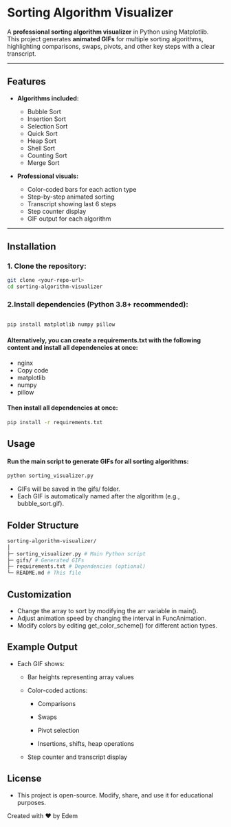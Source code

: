 # Sorting Algorithm Visualizer

A **professional sorting algorithm visualizer** in Python using Matplotlib.  
This project generates **animated GIFs** for multiple sorting algorithms, highlighting comparisons, swaps, pivots, and other key steps with a clear transcript.

---

## Features

- **Algorithms included:**

  - Bubble Sort
  - Insertion Sort
  - Selection Sort
  - Quick Sort
  - Heap Sort
  - Shell Sort
  - Counting Sort
  - Merge Sort

- **Professional visuals:**
  - Color-coded bars for each action type
  - Step-by-step animated sorting
  - Transcript showing last 6 steps
  - Step counter display
  - GIF output for each algorithm

---

## Installation

### 1. Clone the repository:

```bash
git clone <your-repo-url>
cd sorting-algorithm-visualizer
```

### 2.Install dependencies (Python 3.8+ recommended):

```bash

pip install matplotlib numpy pillow
```

#### Alternatively, you can create a requirements.txt with the following content and install all dependencies at once:

- nginx
- Copy code
- matplotlib
- numpy
- pillow

#### Then install all dependencies at once:

```bash
pip install -r requirements.txt
```

## Usage

#### Run the main script to generate GIFs for all sorting algorithms:

```bash
python sorting_visualizer.py
```

- GIFs will be saved in the gifs/ folder.
- Each GIF is automatically named after the algorithm (e.g., bubble_sort.gif).

## Folder Structure

```bash
sorting-algorithm-visualizer/
│
├─ sorting_visualizer.py # Main Python script
├─ gifs/ # Generated GIFs
├─ requirements.txt # Dependencies (optional)
└─ README.md # This file

```

## Customization

- Change the array to sort by modifying the arr variable in main().
- Adjust animation speed by changing the interval in FuncAnimation.
- Modify colors by editing get_color_scheme() for different action types.

## Example Output

- Each GIF shows:

  - Bar heights representing array values

  - Color-coded actions:

    - Comparisons

    - Swaps

    - Pivot selection

    - Insertions, shifts, heap operations

  - Step counter and transcript display

## License

- This project is open-source. Modify, share, and use it for educational purposes.

Created with ❤️ by Edem
